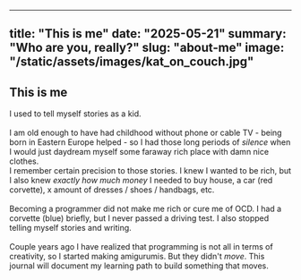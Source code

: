 
---
title: "This is me"
date: "2025-05-21"
summary: "Who are you, really?"
slug: "about-me"
image: "/static/assets/images/kat_on_couch.jpg"
---

## This is me

I used to tell myself stories as a kid.
<br>
<br>
I am old enough to have had childhood without phone 
or cable TV - being born in Eastern Europe helped - so I had those long periods
of <i>silence</i> when I would just daydream myself some faraway
rich place with damn nice clothes.
<br>
I remember certain precision to those stories. I knew I wanted to be rich,
but I also knew <i>exactly how much money</i> I needed to buy house, 
a car (red corvette), x amount of dresses / shoes / handbags, etc.
<br>
<br>
Becoming a programmer did not make me rich or cure me of OCD.
I had a corvette (blue) briefly, but I never passed a driving test.
I also stopped telling myself stories and writing.
<br>
<br>
Couple years ago I have realized that programming is not all in terms
of creativity, so I started making amigurumis. But they didn't <i>move</i>.
This journal will document my learning path to build something that moves. 
